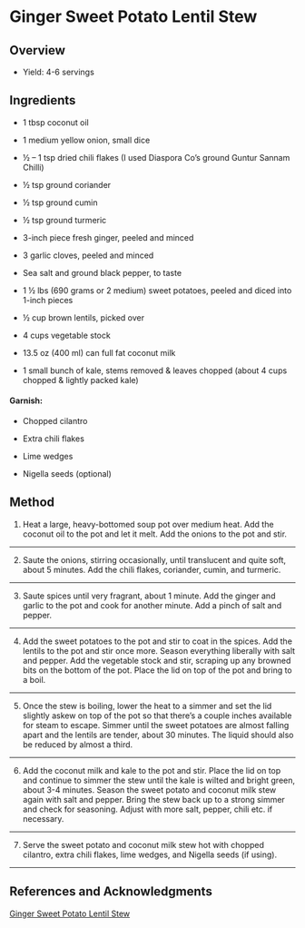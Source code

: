 # Ginger Sweet Potato Lentil Stew

## Overview

- Yield: 4-6 servings

## Ingredients

- 1 tbsp coconut oil

- 1 medium yellow onion, small dice

- ½ – 1 tsp dried chili flakes (I used Diaspora Co’s ground Guntur Sannam Chilli)

- ½ tsp ground coriander

- ½ tsp ground cumin

- ½ tsp ground turmeric

- 3-inch piece fresh ginger, peeled and minced

- 3 garlic cloves, peeled and minced

- Sea salt and ground black pepper, to taste

- 1 ½ lbs (690 grams or 2 medium) sweet potatoes, peeled and diced into 1-inch pieces

- ½ cup brown lentils, picked over

- 4 cups vegetable stock

- 13.5 oz (400 ml) can full fat coconut milk

- 1 small bunch of kale, stems removed & leaves chopped (about 4 cups chopped & lightly packed kale)

#### Garnish:

- Chopped cilantro

- Extra chili flakes

- Lime wedges

- Nigella seeds (optional)

## Method

1. Heat a large, heavy-bottomed soup pot over medium heat. Add the coconut oil to the pot and let it melt. Add the onions to the pot and stir.
---
2. Saute the onions, stirring occasionally, until translucent and quite soft, about 5 minutes. Add the chili flakes, coriander, cumin, and turmeric.
---
3. Saute spices until very fragrant, about 1 minute. Add the ginger and garlic to the pot and cook for another minute. Add a pinch of salt and pepper.
---
4. Add the sweet potatoes to the pot and stir to coat in the spices. Add the lentils to the pot and stir once more. Season everything liberally with salt and pepper. Add the vegetable stock and stir, scraping up any browned bits on the bottom of the pot. Place the lid on top of the pot and bring to a boil.
---
5. Once the stew is boiling, lower the heat to a simmer and set the lid slightly askew on top of the pot so that there’s a couple inches available for steam to escape. Simmer until the sweet potatoes are almost falling apart and the lentils are tender, about 30 minutes. The liquid should also be reduced by almost a third.
---
6. Add the coconut milk and kale to the pot and stir. Place the lid on top and continue to simmer the stew until the kale is wilted and bright green, about 3-4 minutes. Season the sweet potato and coconut milk stew again with salt and pepper. Bring the stew back up to a strong simmer and check for seasoning. Adjust with more salt, pepper, chili etc. if necessary.
---
7. Serve the sweet potato and coconut milk stew hot with chopped cilantro, extra chili flakes, lime wedges, and Nigella seeds (if using).
---

## References and Acknowledgments

[Ginger Sweet Potato Lentil Stew](https://tastetickler.com/2020/02/19/ginger-sweet-potato-and-coconut-milk-stew-with-lentils-and-kale/)
